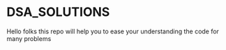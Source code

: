 # DSA_SOLUTIONS
Hello folks this repo will help you to ease your understanding the code for many problems
